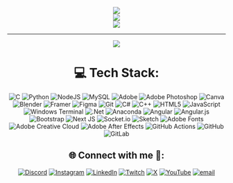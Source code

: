 <div align="center">

![](https://github-readme-stats.vercel.app/api?username=k3sk&theme=aura&hide_border=true&include_all_commits=true&count_private=true)<br/>
![](https://github-readme-streak-stats.herokuapp.com/?user=k3sk&theme=aura&hide_border=true)<br/>
![](https://github-readme-stats.vercel.app/api/top-langs/?username=k3sk&theme=aura&hide_border=true&include_all_commits=true&count_private=true&layout=compact)

---

[![](https://visitcount.itsvg.in/api?id=k3sk&icon=0&color=0)](https://visitcount.itsvg.in)

<!-- Proudly created with GPRM ( https://gprm.itsvg.in ) -->

# 💻 Tech Stack:
![C](https://img.shields.io/badge/c-%2300599C.svg?style=flat-square&logo=c&logoColor=white) 
![Python](https://img.shields.io/badge/python-3670A0?style=flat-square&logo=python&logoColor=ffdd54) 
![NodeJS](https://img.shields.io/badge/node.js-6DA55F?style=flat-square&logo=node.js&logoColor=white) 
![MySQL](https://img.shields.io/badge/mysql-4479A1.svg?style=flat-square&logo=mysql&logoColor=white) 
![Adobe](https://img.shields.io/badge/adobe-%23FF0000.svg?style=flat-square&logo=adobe&logoColor=white) 
![Adobe Photoshop](https://img.shields.io/badge/adobe%20photoshop-%2331A8FF.svg?style=flat-square&logo=adobe%20photoshop&logoColor=white) 
![Canva](https://img.shields.io/badge/Canva-%2300C4CC.svg?style=flat-square&logo=Canva&logoColor=white) 
![Blender](https://img.shields.io/badge/blender-%23F5792A.svg?style=flat-square&logo=blender&logoColor=white) 
![Framer](https://img.shields.io/badge/Framer-black?style=flat-square&logo=framer&logoColor=blue) 
![Figma](https://img.shields.io/badge/figma-%23F24E1E.svg?style=flat-square&logo=figma&logoColor=white) 
![Git](https://img.shields.io/badge/git-%23F05033.svg?style=flat-square&logo=git&logoColor=white) 
![C#](https://img.shields.io/badge/c%23-%23239120.svg?style=flat-square&logo=csharp&logoColor=white) 
![C++](https://img.shields.io/badge/c++-%2300599C.svg?style=flat-square&logo=c%2B%2B&logoColor=white) 
![HTML5](https://img.shields.io/badge/html5-%23E34F26.svg?style=flat-square&logo=html5&logoColor=white) 
![JavaScript](https://img.shields.io/badge/javascript-%23323330.svg?style=flat-square&logo=javascript&logoColor=%23F7DF1E) 
![Windows Terminal](https://img.shields.io/badge/Windows%20Terminal-%234D4D4D.svg?style=flat-square&logo=windows-terminal&logoColor=white) 
![.Net](https://img.shields.io/badge/.NET-5C2D91?style=flat-square&logo=.net&logoColor=white) 
![Anaconda](https://img.shields.io/badge/Anaconda-%2344A833.svg?style=flat-square&logo=anaconda&logoColor=white) 
![Angular](https://img.shields.io/badge/angular-%23DD0031.svg?style=flat-square&logo=angular&logoColor=white) 
![Angular.js](https://img.shields.io/badge/angular.js-%23E23237.svg?style=flat-square&logo=angularjs&logoColor=white) 
![Bootstrap](https://img.shields.io/badge/bootstrap-%238511FA.svg?style=flat-square&logo=bootstrap&logoColor=white) 
![Next JS](https://img.shields.io/badge/Next-black?style=flat-square&logo=next.js&logoColor=white) 
![Socket.io](https://img.shields.io/badge/Socket.io-black?style=flat-square&logo=socket.io&badgeColor=010101) 
![Sketch](https://img.shields.io/badge/Sketch-FFB387?style=flat-square&logo=sketch&logoColor=black) 
![Adobe Fonts](https://img.shields.io/badge/Adobe%20Fonts-000B1D.svg?style=flat-square&logo=Adobe%20Fonts&logoColor=white) 
![Adobe Creative Cloud](https://img.shields.io/badge/Adobe%20Creative%20Cloud-DA1F26.svg?style=flat-square&logo=Adobe%20Creative%20Cloud&logoColor=white) 
![Adobe After Effects](https://img.shields.io/badge/Adobe%20After%20Effects-9999FF.svg?style=flat-square&logo=Adobe%20After%20Effects&logoColor=white) 
![GitHub Actions](https://img.shields.io/badge/github%20actions-%232671E5.svg?style=flat-square&logo=githubactions&logoColor=white) 
![GitHub](https://img.shields.io/badge/github-%23121011.svg?style=flat-square&logo=github&logoColor=white) 
![GitLab](https://img.shields.io/badge/gitlab-%23181717.svg?style=flat-square&logo=gitlab&logoColor=white)

## 🌐 Connect with me 🎀:
[![Discord](https://img.shields.io/badge/Discord-%237289DA.svg?logo=discord&logoColor=white)](https://discord.gg/vertz_ftw) 
[![Instagram](https://img.shields.io/badge/Instagram-%23E4405F.svg?logo=Instagram&logoColor=white)](https://instagram.com/i_need_a_tank_) 
[![LinkedIn](https://img.shields.io/badge/LinkedIn-%230077B5.svg?logo=linkedin&logoColor=white)](https://linkedin.com/in/chsoumya) 
[![Twitch](https://img.shields.io/badge/Twitch-%239146FF.svg?logo=Twitch&logoColor=white)](https://twitch.tv/mr_kresky) 
[![X](https://img.shields.io/badge/X-black.svg?logo=X&logoColor=white)](https://x.com/Kresky_kky) 
[![YouTube](https://img.shields.io/badge/YouTube-%23FF0000.svg?logo=YouTube&logoColor=white)](https://youtube.com/@@KreskyYT) 
[![email](https://img.shields.io/badge/Email-D14836?logo=gmail&logoColor=white)](mailto:chongthamftw@gmail.com)

<!-- Proudly created with GPRM ( https://gprm.itsvg.in ) -->

</div>

